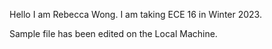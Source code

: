 Hello I am Rebecca Wong. I am taking ECE 16 in Winter 2023.

Sample file has been edited on the Local Machine.